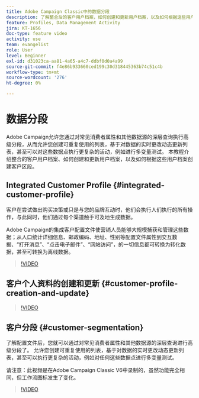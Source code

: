 ```yaml
---
title: Adobe Campaign Classic中的数据分段
description: 了解整合后的客户用户档案，如何创建和更新用户档案，以及如何根据这些用户档案创建客户区段。
feature: Profiles, Data Management Activity
jira: KT-1656
doc-type: feature video
activity: use
team: evangelist
role: User
level: Beginner
exl-id: d31023ca-aa81-4a65-a4c7-ddbf0d0a4a99
source-git-commit: f4e86b933660ced199c30d318445363b74c51c4b
workflow-type: tm+mt
source-wordcount: '276'
ht-degree: 0%

---
```


# 数据分段

Adobe Campaign允许您通过对常见消费者属性和其他数据源的深层查询执行高级分段，从而允许您创建可重复使用的列表，基于对数据的实时更改动态更新列表，甚至可以对这些数据点执行更复杂的活动，例如进行多变量测试。 本教程介绍整合的客户用户档案、如何创建和更新用户档案，以及如何根据这些用户档案创建客户区段。

## Integrated Customer Profile {#integrated-customer-profile}

客户在尝试做出购买决策或只是与您的品牌互动时，他们会执行人们执行的所有操作，与此同时，他们通过每个渠道触手可及地生成数据。

Adobe Campaign的集成客户配置文件使营销人员能够大规模捕获和管理这些数据；从人口统计详细信息、邮政编码、地址、性别等配置文件属性到交互数据、“打开消息”、“点击电子邮件”、“网站访问”，的一切信息都可转换为转化数据，甚至可转换为离线数据。

>[!VIDEO](https://video.tv.adobe.com/v/23629?quality=12&learn=on)

## 客户个人资料的创建和更新 {#customer-profile-creation-and-update}

>[!VIDEO](https://video.tv.adobe.com/v/23632?quality=12&learn=on)

## 客户分段  {#customer-segmentation}

了解配置文件后，您就可以通过对常见消费者属性和其他数据源的深层查询进行高级分段了。 允许您创建可重复使用的列表，基于对数据的实时更改动态更新列表，甚至可以执行更复杂的活动，例如对任何这些数据点进行多变量测试。

请注意：此视频是在Adobe Campaign Classic V6中录制的，虽然功能完全相同，但工作流图标发生了变化。

>[!VIDEO](https://video.tv.adobe.com/v/23635?quality=12&learn=on)

